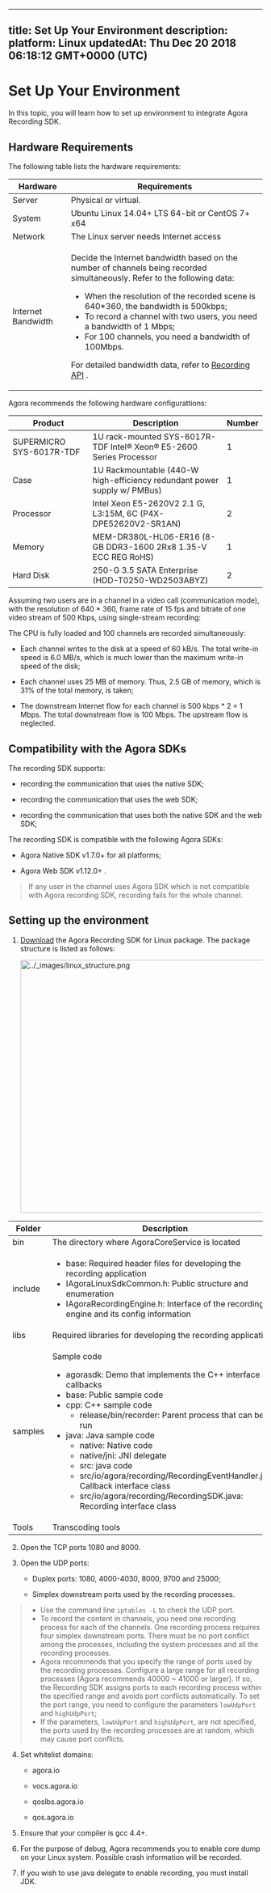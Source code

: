
---
title: Set Up Your Environment
description: 
platform: Linux
updatedAt: Thu Dec 20 2018 06:18:12 GMT+0000 (UTC)
---
# Set Up Your Environment
In this topic, you will learn how to set up environment to integrate Agora Recording SDK.

## Hardware Requirements

The following table lists the hardware requirements:

<table>
<thead>
<tr><th>Hardware</th>
<th>Requirements</th>
</tr>
</thead>
<tbody>
<tr><td>Server</td>
<td>Physical or virtual.</td>
</tr>
<tr><td>System</td>
<td>Ubuntu Linux 14.04+ LTS 64-bit or CentOS 7+ x64</td>
</tr>
<tr><td>Network</td>
<td>The Linux server needs Internet access</td>
</tr>
<tr><td>Internet Bandwidth</td>
<td><p>Decide the Internet bandwidth based on the number of channels being recorded simultaneously. Refer to the following data:</p>
<div><ul>
<li>When the resolution of the recorded scene is 640*360, the bandwidth is 500kbps;</li>
<li>To record a channel with two users, you need a bandwidth of 1 Mbps;</li>
<li>For 100 channels, you need a bandwidth of 100Mbps.</li>
</ul>
</div>
<p>For detailed bandwidth data, refer to <a href="../../en/API%20Reference/recording_cpp.md"><span>Recording API</span></a> .</p>
</td>
</tr>
</tbody>
</table>



Agora recommends the following hardware configurattions:

<table>
<thead>
<tr><th>Product</th>
<th>Description</th>
<th>Number</th>
</tr>
</thead>
<tbody>
<tr><td>SUPERMICRO SYS-6017R-TDF</td>
<td>1U rack-mounted SYS-6017R-TDF
Intel® Xeon® E5-2600 Series Processor</td>
<td>1</td>
</tr>
<tr><td>Case</td>
<td>1U Rackmountable
(440-W high-efficiency redundant power supply w/ PMBus)</td>
<td>1</td>
</tr>
<tr><td>Processor</td>
<td>Intel Xeon E5-2620V2 2.1 G, L3:15M, 6C (P4X-DPE52620V2-SR1AN)</td>
<td>2</td>
</tr>
<tr><td>Memory</td>
<td>MEM-DR380L-HL06-ER16 (8-GB DDR3-1600 2Rx8 1.35-V ECC REG RoHS)</td>
<td>1</td>
</tr>
<tr><td>Hard Disk</td>
<td>250-G 3.5 SATA Enterprise (HDD-T0250-WD2503ABYZ)</td>
<td>2</td>
</tr>
</tbody>
</table>



Assuming two users are in a channel in a video call \(communication mode\), with the resolution of 640 * 360, frame rate of 15 fps and bitrate of one video stream of 500 Kbps, using single-stream recording:

The CPU is fully loaded and 100 channels are recorded simultaneously:

-   Each channel writes to the disk at a speed of 60 kB/s. The total write-in speed is 6.0 MB/s, which is much lower than the maximum write-in speed of the disk;

-   Each channel uses 25 MB of memory. Thus, 2.5 GB of memory, which is 31% of the total memory, is taken;

-   The downstream Internet flow for each channel is 500 kbps \* 2 = 1 Mbps. The total downstream flow is 100 Mbps. The upstream flow is neglected.


## Compatibility with the Agora SDKs

The recording SDK supports:

-   recording the communication that uses the native SDK;

-   recording the communication that uses the web SDK;

-   recording the communication that uses both the native SDK and the web SDK;


The recording SDK is compatible with the following Agora SDKs:

-   Agora Native SDK v1.7.0+ for all platforms;

-   Agora Web SDK v1.12.0+ .

> If any user in the channel uses Agora SDK which is not compatible with Agora recording SDK, recording fails for the whole channel.

## Setting up the environment

1.  [Download](https://docs.agora.io/en/Agora%20Platform/downloads) the Agora Recording SDK for Linux package. The package structure is listed as follows:

    <img alt="../_images/linux_structure.png" src="https://web-cdn.agora.io/docs-files/en/linux_structure.png" style="width: 500.0px;"/>

<table>
<thead>
<tr><th>Folder</th>
<th>Description</th>
</tr>
</thead>
<tbody>
<tr><td>bin</td>
<td>The directory where AgoraCoreService is located</td>
</tr>
<tr><td>include</td>
<td><ul>
<li>base: Required header files for developing the recording application</li>
<li>IAgoraLinuxSdkCommon.h: Public structure and enumeration</li>
<li>IAgoraRecordingEngine.h: Interface of the recording engine and its config information</li>
</ul>
</td>
</tr>
<tr><td>libs</td>
<td>Required libraries for developing the recording application</td>
</tr>
<tr><td>samples</td>
<td><p>Sample code</p>
<ul>
<li>agorasdk: Demo that implements the C++ interface and callbacks</li>
<li>base: Public sample code</li>
<li>cpp: C++ sample code<ul>
<li>release/bin/recorder: Parent process that can be run</li>
</ul>
</li>
<li>java: Java sample code<ul>
<li>native: Native code</li>
<li>native/jni: JNI delegate</li>
<li>src: java code</li>
<li>src/io/agora/recording/RecordingEventHandler.java: Callback interface class</li>
<li>src/io/agora/recording/RecordingSDK.java: Recording interface class</li>
</ul>
</li>
</ul>
</td>
</tr>
<tr><td>Tools</td>
<td>Transcoding tools</td>
</tr>
</tbody>
</table>



2.  Open the TCP ports 1080 and 8000.

3.  Open the UDP ports:

    -   Duplex ports: 1080, 4000-4030, 8000, 9700 and 25000;

    -   Simplex downstream ports used by the recording processes.


> -   Use the command line `iptables -L` to check the UDP port.
> -   To record the content in channels, you need one recording process for each of the channels. One recording process requires four simplex downstream ports. There must be no port conflict among the processes, including the system processes and all the recording processes.
>  -   Agora recommends that you specify the range of ports used by the recording processes. Configure a large range for all recording processes \(Agora recommends 40000 ~ 41000 or larger\). If so, the Recording SDK assigns ports to each recording process within the specified range and avoids port conflicts automatically. To set the port range, you need to configure the parameters `lowUdpPort` and `highUdpPort`;
>  -   If the parameters, `lowUdpPort` and `highUdpPort`, are not specified, the ports used by the recording processes are at random, which may cause port conflicts.


4.  Set whitelist domains:

    -   agora.io

    -   vocs.agora.io

    -   qoslbs.agora.io

    -   qos.agora.io

5.  Ensure that your compiler is gcc 4.4+.

6.  For the purpose of debug, Agora recommends you to enable core dump on your Linux system. Possible crash information will be recorded. 
7.  If you wish to use java delegate to enable recording, you must install JDK.




